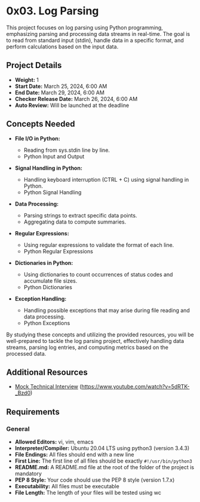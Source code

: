 # 0x03. Log Parsing

This project focuses on log parsing using Python programming, emphasizing parsing and processing data streams in real-time. The goal is to read from standard input (stdin), handle data in a specific format, and perform calculations based on the input data.

## Project Details

- **Weight:** 1
- **Start Date:** March 25, 2024, 6:00 AM
- **End Date:** March 29, 2024, 6:00 AM
- **Checker Release Date:** March 26, 2024, 6:00 AM
- **Auto Review:** Will be launched at the deadline

## Concepts Needed

- **File I/O in Python:**
  - Reading from sys.stdin line by line.
  - Python Input and Output

- **Signal Handling in Python:**
  - Handling keyboard interruption (CTRL + C) using signal handling in Python.
  - Python Signal Handling

- **Data Processing:**
  - Parsing strings to extract specific data points.
  - Aggregating data to compute summaries.

- **Regular Expressions:**
  - Using regular expressions to validate the format of each line.
  - Python Regular Expressions

- **Dictionaries in Python:**
  - Using dictionaries to count occurrences of status codes and accumulate file sizes.
  - Python Dictionaries

- **Exception Handling:**
  - Handling possible exceptions that may arise during file reading and data processing.
  - Python Exceptions

By studying these concepts and utilizing the provided resources, you will be well-prepared to tackle the log parsing project, effectively handling data streams, parsing log entries, and computing metrics based on the processed data.

## Additional Resources

- [Mock Technical Interview](#) (https://www.youtube.com/watch?v=5dRTK-_Bzd0)

## Requirements

### General

- **Allowed Editors:** vi, vim, emacs
- **Interpreter/Compiler:** Ubuntu 20.04 LTS using python3 (version 3.4.3)
- **File Endings:** All files should end with a new line
- **First Line:** The first line of all files should be exactly `#!/usr/bin/python3`
- **README.md:** A README.md file at the root of the folder of the project is mandatory
- **PEP 8 Style:** Your code should use the PEP 8 style (version 1.7.x)
- **Executability:** All files must be executable
- **File Length:** The length of your files will be tested using wc


